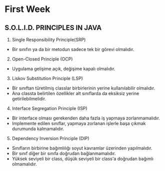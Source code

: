 # First Week

## S.O.L.I.D. PRINCIPLES IN JAVA

1. Single Responsibility Principle(SRP)

* Bir sınıfın ya da bir metodun sadece tek bir görevi olmalıdır.

2. Open-Closed Principle (OCP)

* Uygulama gelişime açık, değişime kapalı olmalıdır.

3. Liskov Substitution Principle (LSP)

* Bir sınıftan türetilmiş classlar birbirlerinin yerine kullanılabilir olmalıdır.
* Ana classta belirtilen özellikler alt sınıflarda da eksiksiz yerine getirilebilmelidir.

4. Interface Segregation Principle (ISP)

* Bir interface olması gerekenden daha fazla iş yapmaya zorlanmamalıdır.
* Implemente edilen sınıflar, yapmaya zorlanan işlerle başa çıkmak durumunda kalmamalıdır.

5. Dependency Inversion Principle (DIP)

* Sınıfların birbirine bağımlılığı soyut kavramlar üzerinden yapılmalıdır.
* Bir sınıf diğer bir sınıfa doğrudan bağlanmamalıdır.
* Yüksek seviyeli bir class, düşük seviyeli bir class'a doğrudan bağımlı olmamalıdır.